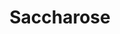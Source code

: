---
layout: post
title:  "Saccharose"
categories: sugar
tags: whites
gi: 64
description: Saccharose is a technical name for sugar.
---
